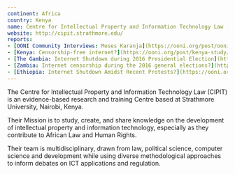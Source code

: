 ```yaml
---
continent: Africa
country: Kenya
name: Centre for Intellectual Property and Information Technology Law (CIPIT), Strathmore University
website: http://cipit.strathmore.edu/
reports:
- [OONI Community Interviews: Moses Karanja](https://ooni.org/post/ooni-community-interviews-moses-karanja/)
- [Kenya: Censorship-free internet?](https://ooni.org/post/kenya-study/)
- [The Gambia: Internet Shutdown during 2016 Presidential Election](https://ooni.org/post/gambia-internet-shutdown/)
- [Zambia: Internet censorship during the 2016 general elections?](https://ooni.org/post/zambia-election-monitoring/)
- [Ethiopia: Internet Shutdown Amidst Recent Protests?](https://ooni.org/post/ethiopia-internet-shutdown-amidst-recent-protests/)
---
```


The Centre for Intellectual Property and Information Technology Law (CIPIT) is an evidence-based research and training Centre based at Strathmore University, Nairobi, Kenya.

Their Mission is to study, create, and share knowledge on the development of intellectual property and information technology, especially as they contribute to African Law and Human Rights.

Their team is multidisciplinary, drawn from law, political science, computer science and development while using diverse methodological approaches to inform debates on ICT applications and regulation.

